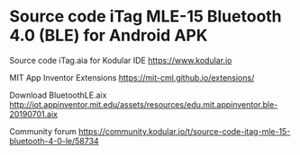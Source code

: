 # Source code iTag MLE-15 Bluetooth 4.0 (BLE) for Android APK

Source code iTag.aia for Kodular IDE
https://www.kodular.io

MIT App Inventor Extensions
https://mit-cml.github.io/extensions/

Download BluetoothLE.aix
http://iot.appinventor.mit.edu/assets/resources/edu.mit.appinventor.ble-20190701.aix

Community forum 
https://community.kodular.io/t/source-code-itag-mle-15-bluetooth-4-0-le/58734
